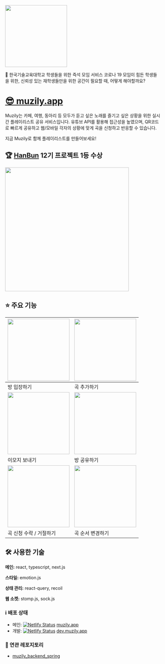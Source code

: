 <img width="200px" src="C:\Users\한송이\Pictures\Screenshots\스크린샷 2023-09-09 145437.png">

🤔 한국기술교육대학교 학생들을 위한 즉석 모임 서비스
코로나 19 모임이 힘든 학생들을 위한, 신뢰성 있는 재학생들만을 위한 공간이 필요할 때, 어떻게 해야할까요?

# [😎 muzily.app](https://muzily.app)
Muzily는 카페, 여행, 동아리 등 모두가 듣고 싶은 노래를 즐기고 싶은 상황을 위한 실시간 플레이리스트 공유 서비스입니다. 유튜브 API를 활용해 접근성을 높였으며, QR코드로 빠르게 공유하고 웹/모바일 각자의 상황에 맞게 곡을 신청하고 반응할 수 있습니다.

지금 Muzily로 함께 플레이리스트를 만들어보세요!

## 🏆 [HanBun](https://mash-up.kr) 12기 프로젝트 1등 수상
<img width="400px" src="https://user-images.githubusercontent.com/61593290/190533444-34b3550d-7282-45ce-b9bb-4ff19e5176b1.jpeg">

## ⭐️ 주요 기능
| <img width="200px" src="https://user-images.githubusercontent.com/61593290/190440234-ad2622a3-fb19-4fc0-8d72-032cbd03fcb1.gif"> |<img width="200px" src="https://user-images.githubusercontent.com/61593290/190435528-16559e99-dca2-4dc9-9a5a-9e569b40cb64.gif"> |
| --- | --- |
| 방 입장하기 | 곡 추가하기 |
|  <img width="200px" src="https://user-images.githubusercontent.com/61593290/190435554-b8a5f52a-fb15-4e64-8144-55f7b25a2e86.gif">  | <img width="200px" src="https://user-images.githubusercontent.com/61593290/190435571-78226e2a-1142-49c1-b4ea-dc14f40960e3.gif"> |
| 이모지 보내기 | 방 공유하기 |
| <img width="200px" src="https://user-images.githubusercontent.com/61593290/190435578-8a444249-5cf9-4a1a-a9ad-970637072e3f.gif"> | <img width="200px" src="https://user-images.githubusercontent.com/61593290/190435588-bb820b60-a74d-450d-be92-02748928f6a8.gif"> |
| 곡 신청 수락 / 거절하기 | 곡 순서 변경하기 |


## 🛠 사용한 기술

**메인:** react, typescript, next.js

**스타일:** emotion.js

**상태 관리:** react-query, recoil

**웹 소켓:** stomp.js, sock.js


### ℹ️ 배포 상태

- 메인: [![Netlify Status](https://api.netlify.com/api/v1/badges/492f95ef-f05c-4e15-bb89-0435f1368c4c/deploy-status)](https://app.netlify.com/sites/musily/deploys) [muzily.app](https://muzily.app)
- 개발: [![Netlify Status](https://api.netlify.com/api/v1/badges/616fc88b-d5ab-47f1-8f72-80f4dc274e29/deploy-status)](https://app.netlify.com/sites/developmusily/deploys) [dev.muzily.app](https://dev.muzily.app)

### 🔗 연관 레포지토리

- [muzily_backend_spring](https://github.com/mash-up-kr/ladder_backend_spring)

